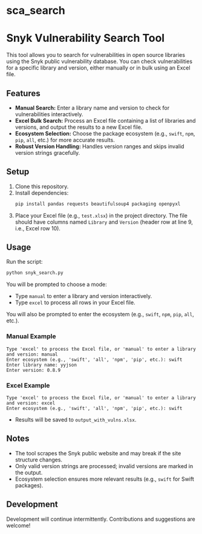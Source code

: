 # sca_search
# Snyk Vulnerability Search Tool

This tool allows you to search for vulnerabilities in open source libraries using the Snyk public vulnerability database. You can check vulnerabilities for a specific library and version, either manually or in bulk using an Excel file.

## Features
- **Manual Search:** Enter a library name and version to check for vulnerabilities interactively.
- **Excel Bulk Search:** Process an Excel file containing a list of libraries and versions, and output the results to a new Excel file.
- **Ecosystem Selection:** Choose the package ecosystem (e.g., `swift`, `npm`, `pip`, `all`, etc.) for more accurate results.
- **Robust Version Handling:** Handles version ranges and skips invalid version strings gracefully.

## Setup
1. Clone this repository.
2. Install dependencies:
   ```bash
   pip install pandas requests beautifulsoup4 packaging openpyxl
   ```
3. Place your Excel file (e.g., `test.xlsx`) in the project directory. The file should have columns named `Library` and `Version` (header row at line 9, i.e., Excel row 10).

## Usage
Run the script:
```bash
python snyk_search.py
```

You will be prompted to choose a mode:
- Type `manual` to enter a library and version interactively.
- Type `excel` to process all rows in your Excel file.

You will also be prompted to enter the ecosystem (e.g., `swift`, `npm`, `pip`, `all`, etc.).

### Manual Example
```
Type 'excel' to process the Excel file, or 'manual' to enter a library and version: manual
Enter ecosystem (e.g., 'swift', 'all', 'npm', 'pip', etc.): swift
Enter library name: yyjson
Enter version: 0.8.9
```

### Excel Example
```
Type 'excel' to process the Excel file, or 'manual' to enter a library and version: excel
Enter ecosystem (e.g., 'swift', 'all', 'npm', 'pip', etc.): swift
```
- Results will be saved to `output_with_vulns.xlsx`.

## Notes
- The tool scrapes the Snyk public website and may break if the site structure changes.
- Only valid version strings are processed; invalid versions are marked in the output.
- Ecosystem selection ensures more relevant results (e.g., `swift` for Swift packages).

## Development
Development will continue intermittently. Contributions and suggestions are welcome!
